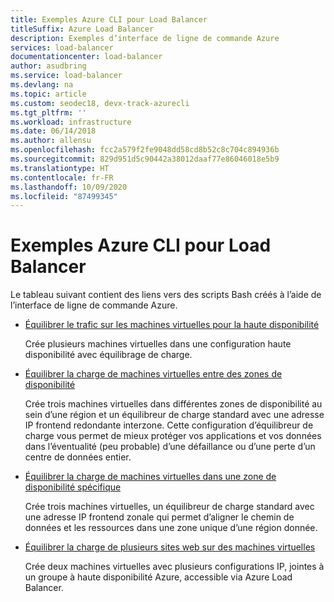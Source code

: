 ```yaml
---
title: Exemples Azure CLI pour Load Balancer
titleSuffix: Azure Load Balancer
description: Exemples d’interface de ligne de commande Azure
services: load-balancer
documentationcenter: load-balancer
author: asudbring
ms.service: load-balancer
ms.devlang: na
ms.topic: article
ms.custom: seodec18, devx-track-azurecli
ms.tgt_pltfrm: ''
ms.workload: infrastructure
ms.date: 06/14/2018
ms.author: allensu
ms.openlocfilehash: fcc2a579f2fe9048dd58cd8b52c8c704c894936b
ms.sourcegitcommit: 829d951d5c90442a38012daaf77e86046018e5b9
ms.translationtype: HT
ms.contentlocale: fr-FR
ms.lasthandoff: 10/09/2020
ms.locfileid: "87499345"
---
```

# <a name="azure-cli-samples-for-load-balancer"></a>Exemples Azure CLI pour Load Balancer

Le tableau suivant contient des liens vers des scripts Bash créés à l’aide de l’interface de ligne de commande Azure.

* [Équilibrer le trafic sur les machines virtuelles pour la haute disponibilité](./scripts/load-balancer-linux-cli-sample-nlb.md)

  Crée plusieurs machines virtuelles dans une configuration haute disponibilité avec équilibrage de charge.

* [Équilibrer la charge de machines virtuelles entre des zones de disponibilité](./scripts/load-balancer-linux-cli-sample-zone-redundant-frontend.md)

  Crée trois machines virtuelles dans différentes zones de disponibilité au sein d’une région et un équilibreur de charge standard avec une adresse IP frontend redondante interzone. Cette configuration d’équilibreur de charge vous permet de mieux protéger vos applications et vos données dans l’éventualité (peu probable) d’une défaillance ou d’une perte d’un centre de données entier.

* [Équilibrer la charge de machines virtuelles dans une zone de disponibilité spécifique](./scripts/load-balancer-linux-cli-sample-zonal-frontend.md)

  Crée trois machines virtuelles, un équilibreur de charge standard avec une adresse IP frontend zonale qui permet d’aligner le chemin de données et les ressources dans une zone unique d’une région donnée.

* [Équilibrer la charge de plusieurs sites web sur des machines virtuelles](./scripts/load-balancer-linux-cli-load-balance-multiple-websites-vm.md)

  Crée deux machines virtuelles avec plusieurs configurations IP, jointes à un groupe à haute disponibilité Azure, accessible via Azure Load Balancer.
